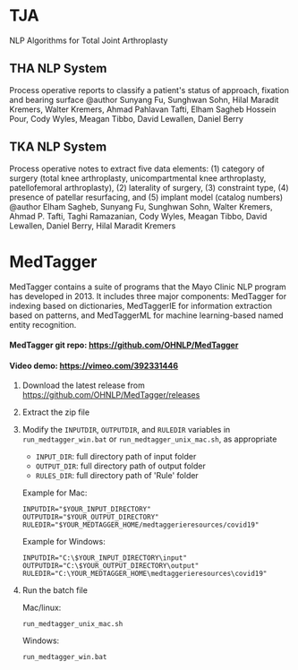 # TJA
NLP Algorithms for Total Joint Arthroplasty

## THA NLP System
Process operative reports to classify a patient's status of approach, fixation and bearing surface
@author Sunyang Fu, Sunghwan Sohn, Hilal Maradit Kremers, Walter Kremers, Ahmad Pahlavan Tafti, Elham Sagheb Hossein Pour, Cody Wyles, Meagan Tibbo, David Lewallen, Daniel Berry

## TKA NLP System
Process operative notes to extract five data elements: (1) category of surgery (total knee arthroplasty, unicompartmental knee arthroplasty, patellofemoral arthroplasty), (2) laterality of surgery, (3) constraint type, (4) presence of patellar resurfacing, and (5) implant model (catalog numbers)
@author Elham Sagheb, Sunyang Fu, Sunghwan Sohn, Walter Kremers, Ahmad P. Tafti, Taghi Ramazanian, Cody Wyles, Meagan Tibbo, David Lewallen, Daniel Berry, Hilal Maradit Kremers

# MedTagger
MedTagger contains a suite of programs that the Mayo Clinic NLP program has developed in 2013.
It includes three major components: MedTagger for indexing based on dictionaries, MedTaggerIE for
information extraction based on patterns, and MedTaggerML for machine learning-based named entity recognition.
#### MedTagger git repo: https://github.com/OHNLP/MedTagger
#### Video demo: https://vimeo.com/392331446

1. Download the latest release from https://github.com/OHNLP/MedTagger/releases
2. Extract the zip file
3. Modify the `INPUTDIR`, `OUTPUTDIR`, and `RULEDIR` variables in `run_medtagger_win.bat` or `run_medtagger_unix_mac.sh`, as appropriate
    - `INPUT_DIR`: full directory path of input folder 
    - `OUTPUT_DIR`: full directory path of output folder
    - `RULES_DIR`: full directory path of 'Rule' folder
    
    Example for Mac:
    ```
    INPUTDIR="$YOUR_INPUT_DIRECTORY"
    OUTPUTDIR="$YOUR_OUTPUT_DIRECTORY"
    RULEDIR="$YOUR_MEDTAGGER_HOME/medtaggerieresources/covid19"
    ```
    
    Example for Windows:
    ```
    INPUTDIR="C:\$YOUR_INPUT_DIRECTORY\input"
    OUTPUTDIR="C:\$YOUR_OUTPUT_DIRECTORY\output"
    RULEDIR="C:\YOUR_MEDTAGGER_HOME\medtaggerieresources\covid19"
    ```
    
4. Run the batch file

    Mac/linux: 
    ```
    run_medtagger_unix_mac.sh
    ```
    
    Windows: 
    
    ```
    run_medtagger_win.bat
    ```
